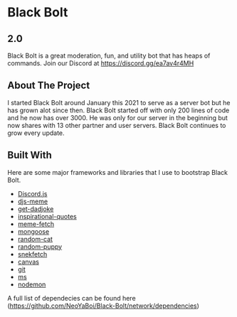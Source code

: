 # Black Bolt
## 2.0

Black Bolt is a great moderation, fun, and utility bot that has heaps of commands. Join our Discord at https://discord.gg/ea7av4r4MH

## About The Project

I started Black Bolt around January this 2021 to serve as a server bot but he has grown alot since then. Black Bolt started off with only 200 lines of code and he now has
over 3000. He was only for our server in the beginning but now shares with 13 other partner and user servers. Black Bolt continues to grow every update.

## Built With

Here are some major frameworks and libraries that I use to bootstrap Black Bolt.
* [Discord.js](https://discord.js.org/#/)
* [djs-meme](https://www.npmjs.com/package/djs-meme)
* [get-dadjoke](https://www.npmjs.com/package/get-dadjoke)
* [inspirational-quotes](https://www.npmjs.com/package/inspirational-quotes)
* [meme-fetch](https://www.npmjs.com/package/meme-fetch)
* [mongoose](https://www.npmjs.com/package/mongoose)
* [random-cat](https://www.npmjs.com/package/random-cat)
* [random-puppy](https://www.npmjs.com/package/random-puppy)
* [snekfetch](https://www.npmjs.com/package/snekfetch)
* [canvas](https://www.npmjs.com/package/canvas)
* [git](https://www.npmjs.com/package/git)
* [ms](https://www.npmjs.com/package/ms)
* [nodemon](https://www.npmjs.com/package/nodemon)

A full list of dependecies can be found here (https://github.com/NeoYaBoi/Black-Bolt/network/dependencies)
